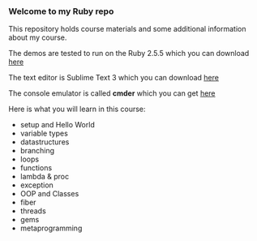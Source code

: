 ### Welcome to my Ruby repo

This repository holds course materials and some additional information about my course.

The demos are tested to run on the Ruby 2.5.5 which you can download [here](https://www.ruby-lang.org/en/downloads/)

The text editor is Sublime Text 3 which you can download [here](https://www.sublimetext.com/3)

The console emulator is called **cmder** which you can get [here](https://cmder.net/)

Here is what you will learn in this course:

- setup and Hello World
- variable types
- datastructures
- branching
- loops
- functions 
- lambda & proc
- exception
- OOP and Classes
- fiber
- threads
- gems
- metaprogramming


